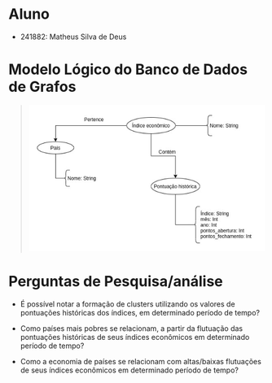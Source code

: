# Aluno
- 241882: Matheus Silva de Deus

# Modelo Lógico do Banco de Dados de Grafos

> ![graph](./images/diagrama.jpg)

# Perguntas de Pesquisa/análise

- É possível notar a formação de clusters utilizando os valores de pontuações históricas dos índices, em determinado período de tempo?

- Como países mais pobres se relacionam, a partir da flutuação  das pontuações históricas de seus índices econômicos em determinado período de tempo?

- Como a economia de países se relacionam com altas/baixas flutuações de seus índices econômicos em determinado período de tempo?